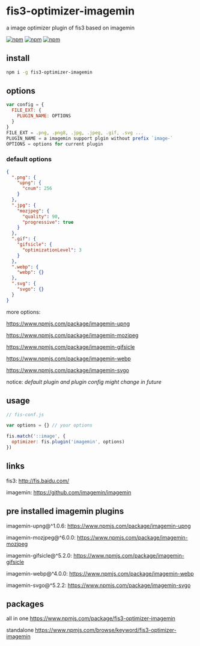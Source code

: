 # fis3-optimizer-imagemin
a image optimizer plugin of fis3 based on imagemin

[![npm](https://img.shields.io/npm/v/fis3-optimizer-imagemin.svg?style=flat-square)](https://www.npmjs.com/package/fis3-optimizer-imagemin)
[![npm](https://img.shields.io/npm/dt/fis3-optimizer-imagemin.svg?style=flat-square)](https://www.npmjs.com/package/fis3-optimizer-imagemin)
[![npm](https://img.shields.io/npm/dm/fis3-optimizer-imagemin.svg?style=flat-square)](https://www.npmjs.com/package/fis3-optimizer-imagemin)

## install
```sh
npm i -g fis3-optimizer-imagemin
```

## options

```js
var config = {
  FILE_EXT: {
    PLUGIN_NAME: OPTIONS
  }
}
FILE_EXT = .png, .png8, .jpg, .jpeg, .gif, .svg ...
PLUGIN_NAME = a imagemin support plgin without prefix `image-`
OPTIONS = options for current plugin
```

### default options
```json
{
  ".png": {
    "upng": {
      "cnum": 256
    }
  },
  ".jpg": {
    "mozjpeg": {
      "quality": 90,
      "progressive": true
    }
  },
  ".gif": {
    "gifsicle": {
      "optimizationLevel": 3
    }
  },
  ".webp": {
    "webp": {}
  },
  ".svg": {
    "svgo": {}
  }
}
```
more options:

https://www.npmjs.com/package/imagemin-upng

https://www.npmjs.com/package/imagemin-mozjpeg

https://www.npmjs.com/package/imagemin-gifsicle

https://www.npmjs.com/package/imagemin-webp

https://www.npmjs.com/package/imagemin-svgo


notice: *default plugin and plugin config might change in future*

## usage

```js
// fis-conf.js

var options = {} // your options

fis.match('::image', {
  optimizer: fis.plugin('imagemin', options)
})
```

## links
fis3: http://fis.baidu.com/

imagemin: https://github.com/imagemin/imagemin

## pre installed imagemin plugins

imagemin-upng@^1.0.6: https://www.npmjs.com/package/imagemin-upng

imagemin-mozjpeg@^6.0.0: https://www.npmjs.com/package/imagemin-mozjpeg

imagemin-gifsicle@^5.2.0: https://www.npmjs.com/package/imagemin-gifsicle

imagemin-webp@^4.0.0: https://www.npmjs.com/package/imagemin-webp

imagemin-svgo@^5.2.2: https://www.npmjs.com/package/imagemin-svgo


## packages
all in one
https://www.npmjs.com/package/fis3-optimizer-imagemin

standalone
https://www.npmjs.com/browse/keyword/fis3-optimizer-imagemin